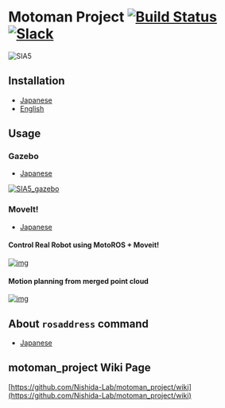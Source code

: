 # Motoman Project [![Build Status](https://travis-ci.org/Nishida-Lab/motoman_project.svg?branch=indigo-devel)](https://travis-ci.org/Nishida-Lab/motoman_project) [![Slack](https://img.shields.io/badge/slack-nishida--lab-dda0dd.svg)](http://nishida-lab.slack.com)

![SIA5](.image/sia5.png)
## Installation
* [Japanese](https://github.com/Nishida-Lab/motoman_project/wiki/Installation-%5BJapanese%5D)
* [English](https://github.com/Nishida-Lab/motoman_project/wiki/Installation-%5BEnglish%5D)

## Usage
### Gazebo
* [Japanese](https://github.com/Nishida-Lab/motoman_project/wiki/Gazebo-%5BJapanese%5D)

[![SIA5_gazebo](.image/gazebo_youtube.png)](http://www.youtube.com/watch?v=FJFXUtZzpJA)

### MoveIt!
* [Japanese](https://github.com/Nishida-Lab/motoman_project/wiki/MoveIt!-%5BJapanese%5D)

#### Control Real Robot using MotoROS + Moveit!
[![img](.image/moveit_youtube.png)](https://youtu.be/WvK1FSl2GSg)

#### Motion planning from merged point cloud
[![img](.image/multi_kinect_youtube.png)](https://youtu.be/WFr2TgGqnDg)

## About `rosaddress` command
* [Japanese](https://github.com/Nishida-Lab/motoman_project/wiki/About-rosaddress-command-%5BJapanese%5D)

## motoman_project Wiki Page
[https://github.com/Nishida-Lab/motoman_project/wiki](https://github.com/Nishida-Lab/motoman_project/wiki)
